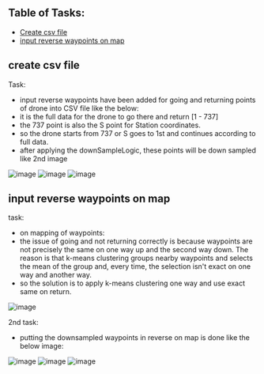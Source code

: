 ## Table of Tasks:
* [Create csv file](#csv)
* [input reverse waypoints on map]()

 
## create csv file
Task:
- input reverse waypoints have been added for going and returning points of drone into CSV file like the below:
- it is the full data for the drone to go there and return [1 - 737]
- the 737 point is also the S point for Station coordinates.
- so the drone starts from 737 or S goes to 1st and continues according to full data.
- after applying the downSampleLogic, these points will be down sampled like 2nd image

![image](https://github.com/UbaydullohML/VS-Projects/assets/75980506/5f8b5e74-9587-49b6-a46c-801db6ce4730)
![image](https://github.com/UbaydullohML/VS-Projects/assets/75980506/7ef65e05-2245-47cb-a546-eb31aae1bba0)
![image](https://github.com/UbaydullohML/VS-Projects/assets/75980506/12e4e38f-e062-4c9f-a5ad-538d1244104b)

## input reverse waypoints on map
task:
- on mapping of waypoints:
- the issue of going and not returning correctly is because waypoints are not precisely the same on one way up and the second way down. The reason is that k-means clustering groups nearby waypoints and selects the mean of the group and, every time, the selection isn't exact on one way and another way.
- so the solution is to apply k-means clustering one way and use exact same on return.

![image](https://github.com/UbaydullohML/VS-Projects/assets/75980506/9b2729a7-0671-42d9-ad09-3bd82dc10023)

2nd task:
- putting the downsampled waypoints in reverse on map is done like the below image:

![image](https://github.com/UbaydullohML/VS-Projects/assets/75980506/d6096026-ee29-429b-8ae1-01ad7f7a6e79)
![image](https://github.com/UbaydullohML/VS-Projects/assets/75980506/2ae27757-afc6-4052-b78b-932227afd85d)
![image](https://github.com/UbaydullohML/VS-Projects/assets/75980506/5f5747be-3f44-43a5-a392-d8f19a9abe4e)
